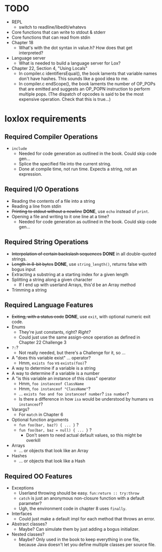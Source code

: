 # TODO
 - REPL
   - switch to readline/libedit/whatevs
 - Core functions that can write to stdout & stderr
 - Core functions that can read from stdin
 - Chapter 18
   - What's with the dot syntax in value.h?  How does that get interpreted?
 - Language server
   - What is needed to build a language server for Lox?
 - Chapter 22, Section 4, "Using Locals"
   - In compiler.c identifiersEqual(), the book laments that variable names
     don't have hashes.  This sounds like a good idea to me.
   - In compiler.c endScope(), the book laments the number of OP_POPs that are
     emitted and suggests an OP_POPN instruction to perform multiple pops.
     (The dispatch of opcodes is said to be the most expensive operation.  Check
     that this is true...)

# loxlox requirements

## Required Compiler Operations
 - `include`
   - Needed for code generation as outlined in the book.  Could skip code gen...
   - Splice the specified file into the current string.
   - Done at compile time, not run time.  Expects a string, not an expression.

## Required I/O Operations
 - Reading the contents of a file into a string
 - Reading a line from stdin
 - ~~Printing to stdout without a newline~~ **DONE**, use `echo` instead of `print`.
 - Opening a file and writing to it one line at a time?
   - Needed for code generation as outlined in the book.  Could skip code gen...

## Required String Operations
 - ~~Interpolation of certain backslash sequences~~ **DONE** in all double-quoted strings.
 - ~~Length in 8-bit bytes~~ **DONE**, use `string_length()`, returns false with bogus input
 - Extracting a substring at a starting index for a given length
 - Splitting a string along a given character
   - If I end up with userland Arrays, this'd be an Array method
 - Trimming a string

## Required Language Features
 - ~~Exiting, with a status code~~ **DONE**, use `exit`, with optional numeric exit code.
 - Enums
   - They're just constants, right? *Right?*
   - Could just use the same assign-once operation as defined in Chapter 22 Challenge 3
 - `?:`?
   - Not really needed, but there's a Challenge for it, so ...
 - A "does this variable exist" ... operator?
   - Hmm, `exists foo` vs `exists(foo)`?
 - A way to determine if a variable is a string
 - A way to determine if a variable is a number
 - A "is this variable an instance of this class" operator
   - Hmm, `foo instanceof ClassName`
   - Hmm, `foo instanceof "ClassName"`?
   - ... `exists foo and foo instanceof number`?  `isa number`?
   - Is there a difference in how `isa` would be understood by humans vs `instanceof`?
 - Varargs?
   - For `match` in Chapter 6
 - Optional function arguments
   - `fun foo(bar, baz?) { ... }` ?
   - `fun foo(bar, baz = null) { ... }` ?
      - Don't seem to need actual default values, so this might be overkill
 - Arrays
   - ... or objects that look like an Array
 - Hashes
   - ... or objects that look like a Hash

## Required OO Features
 - Exceptions
   - Userland throwing should be easy.  `fun:return :: try:throw`
   - `catch` is just an anonymous non-closure function with a default parameter?
   - Ugh, the environment code in chapter 8 uses `finally`.
 - Interfaces
   - Could just make a default impl for each method that throws an error.
 - Abstract classes?
   - Maybe?  Can simulate them by just adding a bogus initializer.
 - Nested classes?
   - Maybe?  Only used in the book to keep everything in one file, because Java
     doesn't let you define multiple classes per source file.
